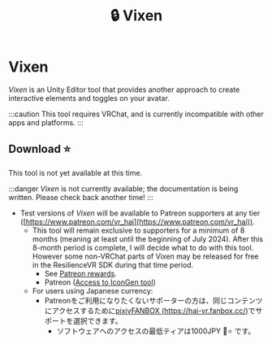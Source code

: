 ﻿---
title: 🔒 Vixen
---

# Vixen

*Vixen* is an Unity Editor tool that provides another approach to create interactive elements and toggles on your avatar.

:::caution
This tool requires VRChat, and is currently incompatible with other apps and platforms.
:::

## Download ⭐

This tool is not yet available at this time.

:::danger
*Vixen* is not currently available; the documentation is being written. Please check back another time!
:::

- Test versions of *Vixen* will be available to Patreon supporters at any tier ([https://www.patreon.com/vr_hai](https://www.patreon.com/vr_hai)).
  - This tool will remain exclusive to supporters for a minimum of 8 months (meaning at least until the beginning of July 2024). After this 8-month period is complete, I will decide what to do with this tool. However some non-VRChat parts of Vixen may be released for free in the ResilienceVR SDK during that time period.
    - See [Patreon rewards](../other/patreon).
    - Patreon ([Access to IconGen tool](https://www.patreon.com/posts/access-to-tool-89653332))
  - For users using Japanese currency:
    - Patreonをご利用になりたくないサポーターの方は、同じコンテンツにアクセスするために[pixivFANBOX (https://hai-vr.fanbox.cc/)](https://hai-vr.fanbox.cc/)でサポートを選択できます。
      - ソフトウェアへのアクセスの最低ティアは1000JPY 🌙⭐ です。
